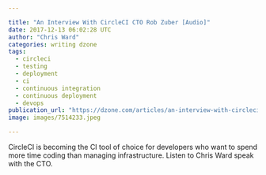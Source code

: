 ```yaml
---

title: "An Interview With CircleCI CTO Rob Zuber [Audio]"
date: 2017-12-13 06:02:28 UTC
author: "Chris Ward"
categories: writing dzone
tags:
  - circleci
  - testing
  - deployment
  - ci
  - continuous integration
  - continuous deployment
  - devops
publication_url: "https://dzone.com/articles/an-interview-with-circleci-cto-rob-zuber"
image: images/7514233.jpeg

---
```

CircleCI is becoming the CI tool of choice for developers who want to spend more time coding than managing infrastructure. Listen to Chris Ward speak with the CTO.

